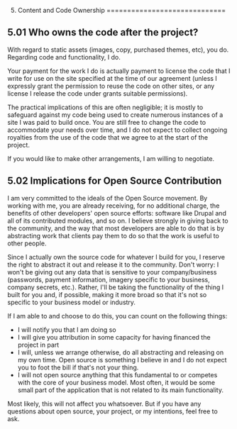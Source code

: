 5. Content and Code Ownership
=============================

5.01 Who owns the code after the project?
-----------------------------------------

With regard to static assets (images, copy, purchased themes, etc), you do. Regarding code and functionality, I do.

Your payment for the work I do is actually payment to license the code that
I write for use on the site specified at the time of our agreement (unless
I expressly grant the permission to reuse the code on other sites, or any
license I release the code under grants suitable permissions).

The practical implications of this are often negligible; it is mostly to
safeguard against my code being used to create numerous instances of a site
I was paid to build once. You are still free to change the code to accommodate
your needs over time, and I do not
expect to collect ongoing royalties from the use of the code that we agree to
at the start of the project.

If you would like to make other arrangements, I am willing to negotiate.

5.02 Implications for Open Source Contribution
----------------------------------------------

I am very committed to the ideals of the Open Source movement. By working with
me, you are already receiving, for no additional charge, the benefits of other
developers' open source efforts: software like Drupal and all of its
contributed modules, and so on. I believe strongly in giving back to the
community, and the way that most developers are able to do that is by
abstracting work that clients pay them to do so that the work is useful to
other people.

Since I actually own the source code for whatever I build for you, I reserve
the right to abstract it out and release it to the community. Don't worry:
I won't be giving out any data that is sensitive to your company/business
(passwords, payment information, imagery specific to your business, company secrets, etc.). Rather, I'll be taking
the functionality of the thing I built for you and, if possible, making it more
broad so that it's not so specific to your business model or industry.

If I am able to and choose to do this, you can count on the following things:

* I will notify you that I am doing so
* I will give you attribution in some capacity for having financed the project in part
* I will, unless we arrange otherwise, do all abstracting and releasing on my own time. Open source is something I believe in and I do not expect you to foot the bill if that's not your thing.
* I will not open source anything that this fundamental to or competes with the core of your business model. Most often, it would be some small part of the application that is not related to its main functionality.

Most likely, this will not affect you whatsoever. But if you have any questions
about open source, your project, or my intentions, feel free to ask.
